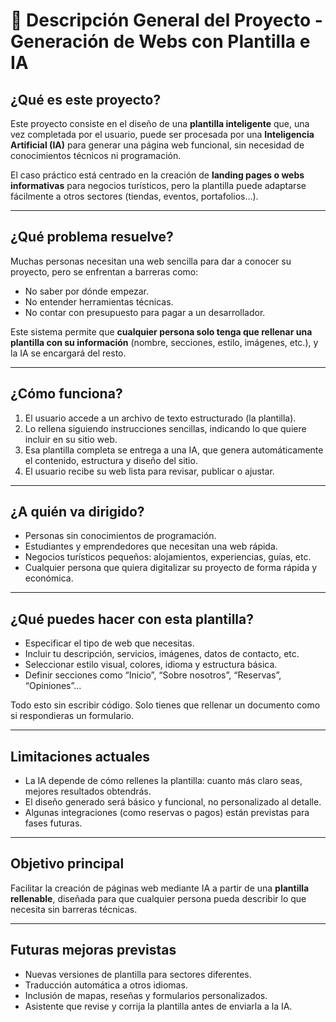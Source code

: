 # 📄 Descripción General del Proyecto - Generación de Webs con Plantilla e IA

## ¿Qué es este proyecto?

Este proyecto consiste en el diseño de una **plantilla inteligente** que, una vez completada por el usuario, puede ser procesada por una **Inteligencia Artificial (IA)** para generar una página web funcional, sin necesidad de conocimientos técnicos ni programación.

El caso práctico está centrado en la creación de **landing pages o webs informativas** para negocios turísticos, pero la plantilla puede adaptarse fácilmente a otros sectores (tiendas, eventos, portafolios...).

---

## ¿Qué problema resuelve?

Muchas personas necesitan una web sencilla para dar a conocer su proyecto, pero se enfrentan a barreras como:

- No saber por dónde empezar.
- No entender herramientas técnicas.
- No contar con presupuesto para pagar a un desarrollador.

Este sistema permite que **cualquier persona solo tenga que rellenar una plantilla con su información** (nombre, secciones, estilo, imágenes, etc.), y la IA se encargará del resto.

---

## ¿Cómo funciona?

1. El usuario accede a un archivo de texto estructurado (la plantilla).
2. Lo rellena siguiendo instrucciones sencillas, indicando lo que quiere incluir en su sitio web.
3. Esa plantilla completa se entrega a una IA, que genera automáticamente el contenido, estructura y diseño del sitio.
4. El usuario recibe su web lista para revisar, publicar o ajustar.

---

## ¿A quién va dirigido?

- Personas sin conocimientos de programación.
- Estudiantes y emprendedores que necesitan una web rápida.
- Negocios turísticos pequeños: alojamientos, experiencias, guías, etc.
- Cualquier persona que quiera digitalizar su proyecto de forma rápida y económica.

---

## ¿Qué puedes hacer con esta plantilla?

- Especificar el tipo de web que necesitas.
- Incluir tu descripción, servicios, imágenes, datos de contacto, etc.
- Seleccionar estilo visual, colores, idioma y estructura básica.
- Definir secciones como “Inicio”, “Sobre nosotros”, “Reservas”, “Opiniones”...

Todo esto sin escribir código. Solo tienes que rellenar un documento como si respondieras un formulario.

---

## Limitaciones actuales

- La IA depende de cómo rellenes la plantilla: cuanto más claro seas, mejores resultados obtendrás.
- El diseño generado será básico y funcional, no personalizado al detalle.
- Algunas integraciones (como reservas o pagos) están previstas para fases futuras.

---

## Objetivo principal

Facilitar la creación de páginas web mediante IA a partir de una **plantilla rellenable**, diseñada para que cualquier persona pueda describir lo que necesita sin barreras técnicas.

---

## Futuras mejoras previstas

- Nuevas versiones de plantilla para sectores diferentes.
- Traducción automática a otros idiomas.
- Inclusión de mapas, reseñas y formularios personalizados.
- Asistente que revise y corrija la plantilla antes de enviarla a la IA.
